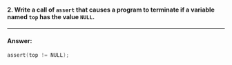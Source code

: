 #### 2. Write a call of `assert` that causes a program to terminate if a variable named `top` has the value `NULL`.

---

#### Answer:

```c
assert(top != NULL);
```
